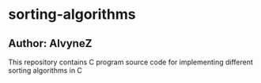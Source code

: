 # sorting-algorithms
## Author: AlvyneZ
This repository contains C program source code for implementing different sorting algorithms in C
